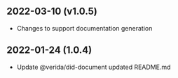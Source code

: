 
2022-03-10 (v1.0.5)
-------------------

- Changes to support documentation generation

2022-01-24 (1.0.4)
-------------------

- Update @verida/did-document updated README.md